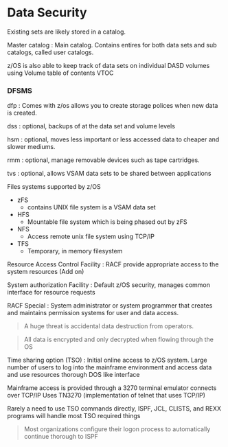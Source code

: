 # Data Security 

Existing sets are likely stored in a catalog.

Master catalog
: Main catalog. Contains entires for both data sets and sub catalogs, called user catalogs.

z/OS is also able to keep track of data sets on individual DASD volumes using Volume table of contents VTOC

### DFSMS

dfp
: Comes with z/os allows  you to create storage polices when new data is created.

dss
: optional, backups of at the data set and volume levels

hsm
: optional, moves less important or less accessed data to cheaper and slower mediums.

rmm
: optional, manage removable devices such as tape cartridges.

tvs
: optional, allows VSAM data sets to be shared between applications

Files systems supported by z/OS
* zFS
    * contains UNIX file system is a VSAM data set 
* HFS
    * Mountable file system which is being phased out by zFS
* NFS
    * Access remote unix file system using TCP/IP
* TFS
    * Temporary, in memory filesystem

Resource Access Control Facility 
: RACF provide appropriate access to the system resources (Add on)

System authorization Facility
: Default z/OS security, manages common interface for resource requests


RACF Special
: System administrator or system programmer that creates and maintains permission systems for user and data access.

> A huge threat is accidental data destruction from operators.

> All data is encrypted and only decrypted when flowing through the OS


Time sharing option (TSO)
: Initial online access to z/OS system. Large number of users to log into the mainframe environment and access data and use resources thorough DOS like interface

Mainframe access is provided through a 3270 terminal emulator connects over TCP/IP
Uses TN3270 (implementation of telnet that uses TCP/IP)

Rarely a need to use TSO commands directly, ISPF, JCL, CLISTS, and REXX programs will handle most TSO required things

> Most organizations configure their logon process to automatically continue thorough to ISPF

